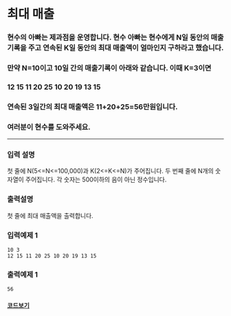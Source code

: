 # 최대 매출

### 현수의 아빠는 제과점을 운영합니다. 현수 아빠는 현수에게 N일 동안의 매출기록을 주고 연속된 K일 동안의 최대 매출액이 얼마인지 구하라고 했습니다.

### 만약 N=10이고 10일 간의 매출기록이 아래와 같습니다. 이때 K=3이면

### 12 15 11 20 25 10 20 19 13 15

### 연속된 3일간의 최대 매출액은 11+20+25=56만원입니다.

### 여러분이 현수를 도와주세요.

---

### 입력 설명

첫 줄에 N(5<=N<=100,000)과 K(2<=K<=N)가 주어집니다.
두 번째 줄에 N개의 숫자열이 주어집니다. 각 숫자는 500이하의 음이 아닌 정수입니다.

### 출력설명

첫 줄에 최대 매출액을 출력합니다.

### 입력예제 1

```
10 3
12 15 11 20 25 10 20 19 13 15
```

### 출력예제 1

```
56
```

#### [코드보기](./solution.js)
